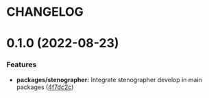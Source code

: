 # CHANGELOG

# 0.1.0 (2022-08-23)


### Features

* **packages/stenographer:** Integrate stenographer develop in main packages ([4f7dc2c](https://github.com/Nathaniel-York-dev/steadfast/commit/4f7dc2c07663b01cab62db233d6e3ac65bd2a258))



